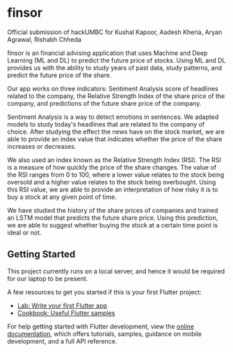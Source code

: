 # finsor

Official submission of hackUMBC for Kushal Kapoor, Aadesh Kheria, Aryan Agrawal, Rishabh Chheda

finsor is an financial advising application that uses Machine and Deep Learning (ML and DL) to predict the future price of stocks. Using ML and DL provides us with the ability to study years of past data, study patterns, and predict the future price of the share.

Our app works on three indicators: Sentiment Analysis score of headlines related to the company, the Relative Strength Index of the share price of the company, and predictions of the future share price of the company.

Sentiment Analysis is a way to detect emotions in sentences. We adapted models to study today's headlines that are related to the company of choice. After studying the effect the news have on the stock market, we are able to provide an index value that indicates whether the price of the share increases or decreases.

We also used an index known as the Relative Strength Index (RSI). The RSI is a measure of how quickly the price of the share changes. The value of the RSI ranges from 0 to 100, where a lower value relates to the stock being oversold and a higher value relates to the stock being overbought. Using this RSI value, we are able to provide an interpretation of how risky it is to buy a stock at any given point of time.

We have studied the history of the share prices of companies and trained an LSTM model that predicts the future share price. Using this prediction, we are able to suggest whether buying the stock at a certain time point is ideal or not.

## Getting Started

This project currently runs on a local server, and hence it would be required for our laptop to be present.

A few resources to get you started if this is your first Flutter project:

- [Lab: Write your first Flutter app](https://docs.flutter.dev/get-started/codelab)
- [Cookbook: Useful Flutter samples](https://docs.flutter.dev/cookbook)

For help getting started with Flutter development, view the
[online documentation](https://docs.flutter.dev/), which offers tutorials,
samples, guidance on mobile development, and a full API reference.
